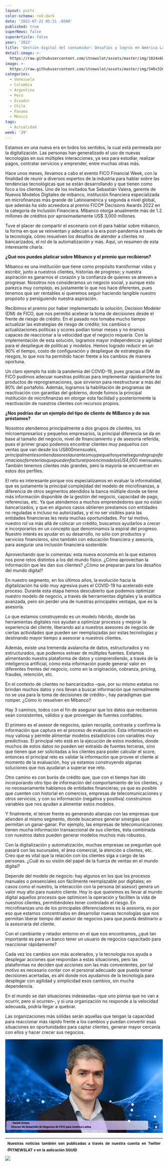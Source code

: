 ```yaml
---
layout: posts
color-schema: red-dark
date: '2022-07-21 05:31 -0500'
published: true
superNews: false
superArticle: false
year: '2022'
title: 'Gestión digital del consumidor: Desafíos y logros en América Latina'
detail-image: >-
  https://raw.githubusercontent.com/itnewslat/assets/master/img/1024x680/Daniel-Arraes-g.jpg
image: >-
  https://raw.githubusercontent.com/itnewslat/assets/master/img/540x320/Daniel-Arraes-p.jpg
categories:
  - Venezuela
  - Colombia
  - Argentina
  - Perú
  - Ecuador
  - Chile
  - Panama
  - Mexico
tags:
  - Actualidad
week: '29'
---
```

Estamos en una nueva era en todos los sentidos, la cual está permeada por la digitalización. Las personas han generalizado el uso de nuevas tecnologías en sus múltiples interacciones, ya sea para estudiar, realizar pagos, contratar servicios y emprender, entre muchas otras más.

Hace unos meses, llevamos a cabo el evento FICO Financial Week, con la finalidad de reunir a diversos expertos de la industria para hablar sobre las tendencias tecnológicas que se están desarrollando y que tienen como foco a los clientes. Uno de los invitados fue Sebastián Valera, gerente de Nuevos Modelos Digitales de mibanco, institución financiera especializada en microfinanzas más grande de Latinoamérica y segunda a nivel global, que además ha sido acreedora al premio FICO® Decisions Awards 2022 en la categoría de Inclusión Financiera. Mibanco otorga anualmente más de 1.2 millones de créditos por aproximadamente US$ 3,000 millones. 

Tuve el placer de compartir el escenario con él para hablar sobre mibanco, la forma en que se reinventan y adecúan a la era post-pandemia a través de la tecnología, cómo resuelven los desafíos de atender a clientes no bancarizados, el rol de la automatización y más. Aquí, un resumen de esta interesante charla.

**¿Qué nos puedes platicar sobre Mibanco y el premio que recibieron?**

Mibanco es una institución que tiene como propósito transformar vidas y escribir, junto a nuestros clientes, historias de progreso; y nuestra aspiración es ganarnos el corazón y la confianza de quienes se atreven a progresar. Nosotros nos consideramos un negocio social, y aunque esto parezca muy complejo, es justamente lo que nos hace diferentes, pues tenemos que ser rentables si queremos seguir haciendo tangible nuestro propósito y persiguiendo nuestra aspiración. 

Recibimos el premio por haber implementado la solución, Decision Modeler (DM) de FICO, que nos permitió acelerar la toma de decisiones desde el frente de riesgo de crédito. En el pasado nos tomaba mucho tiempo actualizar las estrategias de riesgo de crédito; los cambios o actualizaciones políticas y scores podían tomar meses y no éramos capaces de reaccionar a la velocidad que el negocio requería.  Con la implementación de esta solución, logramos mayor independencia y agilidad para el despliegue de políticas y modelos. Hemos logrado reducir en un 90% el tiempo, costo de configuración y despliegue de estrategias de riesgos, lo que nos ha permitido hacer frente a los cambios de manera oportuna.

Un claro ejemplo ha sido la pandemia del COVID-19, pues gracias al DM de FICO pudimos adecuar nuestras políticas para implementar rápidamente los productos de reprogramaciones, que sirvieron para reestructurar a más del 80% del portafolio. Además, logramos la habilitación de programas de reactivación con garantías del gobierno, donde fuimos la principal institución de microfinanzas en otorgar esta facilidad y posteriormente la reactivación de nuestros clientes con recursos propios. 

**¿Nos podrías dar un ejemplo del tipo de cliente de MiBanco y de sus préstamos?**

Nosotros atendemos principalmente a dos grupos de clientes, los microempresarios y pequeños empresarios, la principal diferencia se da en base al tamaño del negocio, nivel de financiamiento y de asesoría referida, pues el primer grupo podemos encontrar clientes muy pequeños con ventas que van desde los US$800 mensuales, principalmente son tiendas o restaurantes muy pequeños y en el segundo grupo farmacias o ferreterías que pueden facturar por encima de los US$4,000 mensuales. También tenemos clientes más grandes, pero la mayoría se encuentran en estos dos perfiles. 

El reto es interesante porque nos especializamos en evaluar la informalidad, que es justamente la principal complejidad del modelo de microfinanzas, a diferencia de otros segmentos atendidos la banca múltiple donde se tiene más información disponible de la gestión del negocio, capacidad de pago, referencias, etc. Ya que atendemos a muchos emprendedores que no están bancarizados, y que en algunos casos obtienen prestamos con entidades no reguladas e incluso no autorizadas, y el no ser visibles para las entidades financieras les resta muchas oportunidades. Por tal motivo, nuestro rol va más allá de colocar un crédito, buscamos ayudarlos a crecer e incorporarlos en un concepto que denominamos la espiral del progreso. Nuestro interés es ayudar en su desarrollo, no sólo con productos y servicios financieros, sino también con educación financiera y asesoría, para asegurar una inclusión financiera sostenible. 

Aprovechando que lo comentas: esta nueva economía en la que estamos nos pone retos distintos a los del mundo físico. ¿Cómo aprovechan la información que les dan sus clientes? ¿Cómo se preparan para los desafíos del mundo digital?

En nuestro segmento, en los últimos años, la evolución hacia la digitalización ha sido muy agresiva pues el COVID-19 ha acelerado este proceso.  Durante esta etapa hemos descubierto que podemos optimizar nuestro modelo de negocio, a través de herramientas digitales y la analítica avanzada, pero sin perder una de nuestras principales ventajas, que es la asesoría.

Lo que estamos construyendo es un modelo hibrido, donde las herramientas digitales nos ayudan a optimizar procesos y mejorar la experiencia del cliente, liberando así a nuestros asesores de negocio de ciertas actividades que pueden ser reemplazadas por estas tecnologías y destinando mayor tiempo a asesorar a nuestros clientes.

Además, existe una tremenda avalancha de datos, estructurados y no estructurados, que podemos extraer de múltiples fuentes. Estamos alimentando nuestra plataforma de datos y comprendiendo, a través de la inteligencia artificial, cómo esta información puede generar valor en diferentes frentes del negocio, como en la originación, cobranza, pricing, fraudes, retención, etc.

En el contexto de clientes no bancarizados –que, por su mismo estatus no brindan muchos datos y nos llevan a buscar información que normalmente no se usa para la toma de decisiones de crédito–, hay paradigmas que romper. ¿Cómo lo resuelven en Mibanco?

Hay 3 caminos, todos con el fin de asegurar que los datos que recibamos sean consistentes, válidos y que provengan de fuentes confiables.

El primero es el asesor de negocios, quien recopila, contrasta y confirma la información que captura en el proceso de evaluación. Esta información es muy valiosa y permite alimentar modelos estadísticos con variables muy predictivas. El principal reto está en la ejecución de estos modelos, donde muchos de estos datos no pueden ser extraído de fuentes terceras, sino que tienen que ser solicitadas a los clientes para poder calcular el score, entonces el principal reto es validar la información que provee el cliente al momento de la evaluación, hoy ya estamos construyendo algunas soluciones que nos ayudaran a superar ese reto.

Otro camino es con burós de crédito que, que con el tiempo han ido incorporando otro tipo de información del comportamiento de los clientes, y no necesariamente hablamos de entidades financieras; ya que es posible que cuenten con historial en comercios, empresas de telecomunicaciones y otros servicios, y con su información (negativa y positiva) construimos variables que nos ayudan a alimentar estos modelos.

Y finalmente, el tercer frente es generando alianzas con las empresas que atienden al mismo segmento, donde buscamos generar sinergias que permitan un ganar-ganar. Por ejemplo, las empresas de telecomunicaciones tienen mucha información transaccional de sus clientes, ésta combinada con nuestros datos pueden generar modelos muchos más robustos.

Con la digitalización y automatización, muchas empresas se preguntan qué pasará con las sucursales, el área comercial, la atención a clientes, etc. Creo que es vital que la relación con los clientes siga a cargo de las personas. ¿Cuál es su visión del papel de la fuerza de ventas en el mundo digital?

Depende del modelo de negocio: hay algunos en los que los procesos manuales o presenciales son fácilmente reemplazable por digitales; en casos como el nuestro, la interacción con la persona (el asesor) genera un valor muy alto para nuestro cliente. Hoy lo que queremos es llevar al mundo digital aquellos procesos que optimicen la operación y faciliten la vida de nuestros clientes, permitiéndoles tener controlado el riesgo. En microfinanzas uno de los principales diferenciadores es la asesoría, es por eso que estamos concentrados en desarrollar nuevas tecnologías que nos permitan liberar tiempo del asesor de negocios para que pueda destinarlo a la asesoraría del cliente. 

Con el cambiante y retador entorno en el que nos encontramos, ¿qué tan importante es para un banco tener un usuario de negocios capacitado para reaccionar rápidamente?

Cada vez los cambios son más acelerados, y la tecnología nos ayuda a desplegar acciones que respondan a estas situaciones, pero las plataformas no deciden qué acciones son las más convenientes, por tal motivo es necesario contar con el personal adecuado que pueda tomar decisiones acertadas, es ahí donde nos ayudamos de la tecnología para desplegar con agilidad y simplicidad esos cambios, sin mucha dependencia.

En el mundo se dan situaciones indeseadas –que uno piensa que no van a ocurrir, pero sí ocurren–, y si una organización no responde a la velocidad adecuada, podría llegar a quebrar. 

Las organizaciones más sólidas serán aquellas que tengan la capacidad para reaccionar más rápido frente a los cambios y puedan convertir esas situaciones en oportunidades para captar clientes, generar mayor cercanía con ellos y hacer crecer sus negocios.

![](https://raw.githubusercontent.com/itnewslat/assets/master/img/540x320/Daniel-Arraes-p.jpg)

<table style="height: 42px;" width="569">
<tbody>
<tr>
<td style="text-align: justify;"><sub><strong>Nuestras noticias también son publicadas a través de nuestra cuenta en Twitter <a href="https://twitter.com/itnewslat?lang=es">@ITNEWSLAT</a> y en la aplicación <a href="https://squidapp.co/en/">SQUID</a></strong></sub></td>
</tr>
</tbody>
</table>

<img src="https://tracker.metricool.com/c3po.jpg?hash=56f88a41e39ab42c063cc51676587a04"/>
